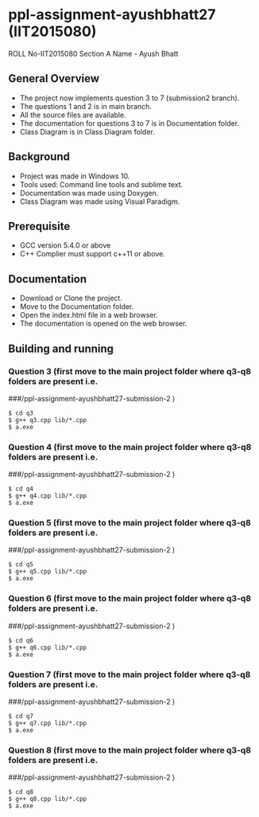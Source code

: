 # ppl-assignment-ayushbhatt27 (IIT2015080)

ROLL No-IIT2015080 Section A
Name - Ayush Bhatt

## General Overview
* The project now implements question 3 to 7 (submission2 branch).
* The questions 1 and 2 is in main branch.
* All the source files are available.
* The documentation for questions 3 to 7 is in Documentation folder.
* Class Diagram is in Class Diagram folder.

## Background
* Project was made in Windows 10.
* Tools used: Command line tools and sublime text.
* Documentation was made using Doxygen.
* Class Diagram was made using Visual Paradigm.

## Prerequisite
* GCC version 5.4.0 or above
* C++ Complier must support c++11 or above.

## Documentation
* Download or Clone the project.
* Move to the Documentation folder.
* Open the index.html file in a web browser.
* The documentation is opened on the web browser.

## Building and running
### Question 3 (first move to the main project folder where  q3-q8 folders are present i.e. 
###/ppl-assignment-ayushbhatt27-submission-2 )
```
$ cd q3
$ g++ q3.cpp lib/*.cpp
$ a.exe

```
### Question 4 (first move to the main project folder where  q3-q8 folders are present i.e. 
###/ppl-assignment-ayushbhatt27-submission-2 )
```
$ cd q4
$ g++ q4.cpp lib/*.cpp
$ a.exe

``` 
### Question 5 (first move to the main project folder where  q3-q8 folders are present i.e. 
###/ppl-assignment-ayushbhatt27-submission-2 )
```
$ cd q5
$ g++ q5.cpp lib/*.cpp
$ a.exe

``` 
### Question 6 (first move to the main project folder where  q3-q8 folders are present i.e. 
###/ppl-assignment-ayushbhatt27-submission-2 )
```
$ cd q6
$ g++ q6.cpp lib/*.cpp
$ a.exe

``` 
### Question 7 (first move to the main project folder where  q3-q8 folders are present i.e. 
###/ppl-assignment-ayushbhatt27-submission-2 )
```
$ cd q7
$ g++ q7.cpp lib/*.cpp
$ a.exe

``` 
### Question 8 (first move to the main project folder where  q3-q8 folders are present i.e. 
###/ppl-assignment-ayushbhatt27-submission-2 )
```
$ cd q8
$ g++ q8.cpp lib/*.cpp
$ a.exe

``` 


